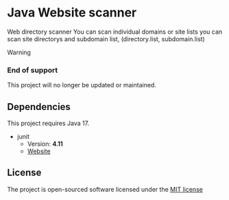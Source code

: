 # Java Website scanner
Web directory scanner
You can scan individual domains or site lists
you can scan site directorys and subdomain list, (directory.list, subdomain.list)

> [!WARNING]
> ### End of support
> This project will no longer be updated or maintained.

## Dependencies
This project requires Java 17.
* junit 
   * Version: **4.11**
   * [Website](https://junit.org/junit5/) 

## License
The project is open-sourced software licensed under the [MIT license](https://github.com/lukasbecvar/website-scanner/blob/main/LICENSE)

